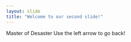 ```yaml
---
layout: slide
title: "Welcome to our second slide!"
---
```

Master of Desaster
Use the left arrow to go back!

